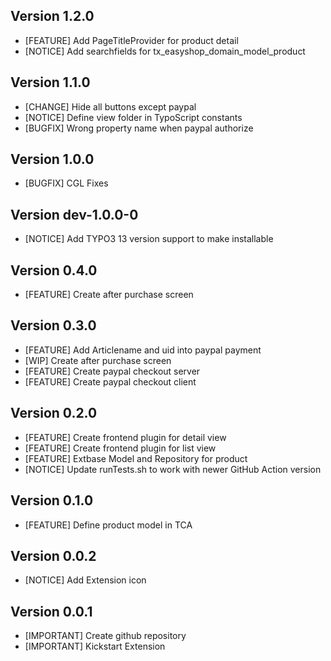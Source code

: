 ## Version 1.2.0
- [FEATURE] Add PageTitleProvider for product detail
- [NOTICE] Add searchfields for tx_easyshop_domain_model_product

## Version 1.1.0
- [CHANGE] Hide all buttons except paypal
- [NOTICE] Define view folder in TypoScript constants
- [BUGFIX] Wrong property name when paypal authorize

## Version 1.0.0
- [BUGFIX] CGL Fixes

## Version dev-1.0.0-0
- [NOTICE] Add TYPO3 13 version support to make installable

## Version 0.4.0
- [FEATURE] Create after purchase screen

## Version 0.3.0
- [FEATURE] Add Articlename and uid into paypal payment
- [WIP] Create after purchase screen
- [FEATURE] Create paypal checkout server
- [FEATURE] Create paypal checkout client

## Version 0.2.0
- [FEATURE] Create frontend plugin for detail view
- [FEATURE] Create frontend plugin for list view
- [FEATURE] Extbase Model and Repository for product
- [NOTICE] Update runTests.sh to work with newer GitHub Action version

## Version 0.1.0
- [FEATURE] Define product model in TCA

## Version 0.0.2
- [NOTICE] Add Extension icon

## Version 0.0.1
- [IMPORTANT] Create github repository
- [IMPORTANT] Kickstart Extension
